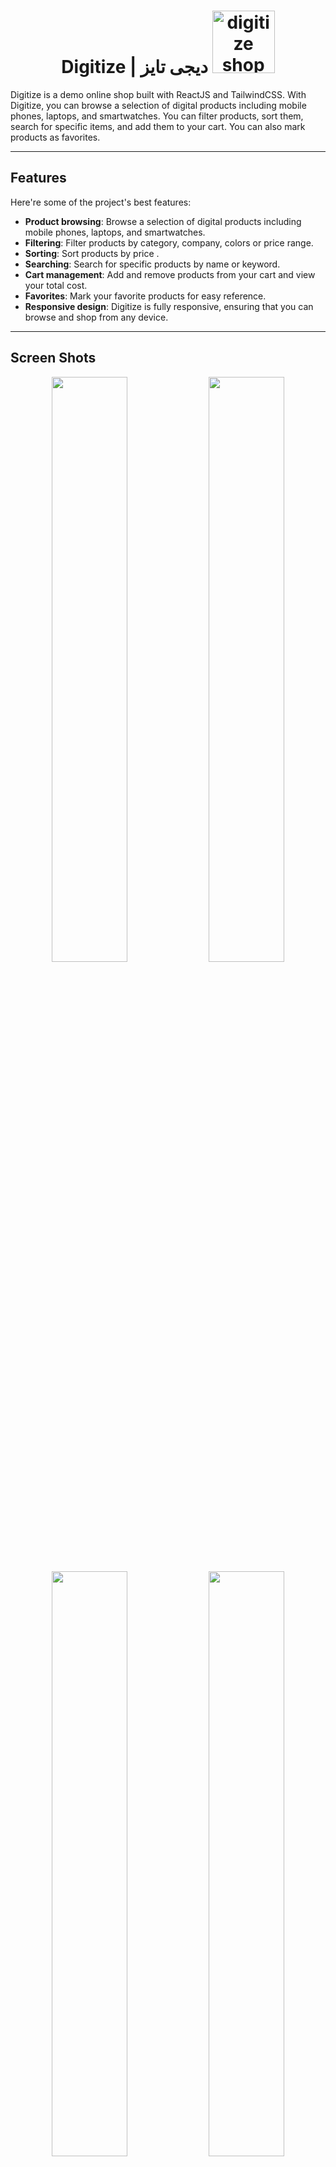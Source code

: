 <p align="center">
      <h1 align="center">Digitize | دیجی تایز       <img  src="https://github.com/user-attachments/assets/ac0abb1b-9a91-4d4c-ab0a-822bad6d2d86" width="100" alt="digitize shop"/></h1>
</p>

<p>Digitize is a demo online shop built with ReactJS and TailwindCSS. With Digitize, you can browse a selection of digital products including mobile phones, laptops, and smartwatches. You can filter products, sort them, search for specific items, and add them to your cart. You can also mark products as favorites.</p>

 ---

<h2>Features</h2>

Here're some of the project's best features:

- **Product browsing**: Browse a selection of digital products including mobile phones, laptops, and smartwatches.
- **Filtering**: Filter products by category, company, colors or price range.
- **Sorting**: Sort products by price .
- **Searching**: Search for specific products by name or keyword.
- **Cart management**: Add and remove products from your cart and view your total cost.
- **Favorites**: Mark your favorite products for easy reference.
- **Responsive design**: Digitize is fully responsive, ensuring that you can browse and shop from any device.

----

<h2>Screen Shots</h2>

<div align="center">
      <img src="https://github.com/user-attachments/assets/750fb1a7-0005-47a5-9dcc-386b8585d901" width="49%">
      <img src="https://github.com/user-attachments/assets/96bfdb3c-c7ef-4b16-b976-36f81b2c8ecf" width="49%">
</div>
<div align="center">
      <img src="https://github.com/user-attachments/assets/42f85473-c41b-469f-b448-7c57faf2e70e" width="49%">

<img src="https://github.com/user-attachments/assets/acf90ee3-6ec4-4352-bb8a-9be38e2b1318" width="49%">
</div>
<div align="center">
      <img src="https://github.com/user-attachments/assets/b6c4279a-c50a-4e26-b1c9-6f678d2f8bcc" width="49%">
<img src="https://github.com/user-attachments/assets/c4bfc962-1c69-487a-bbab-5aa00f1164c8" width="49%">
</div>
<div align="center">
            <img src="https://github.com/user-attachments/assets/48227c13-7d96-4108-9d6c-526de1d04a3c" width="49%">
<img src="https://github.com/user-attachments/assets/687bdf1f-246a-4a64-b8fd-878ef555d58f" width="49%">
</div>
<div align="center">
            <img src="https://github.com/user-attachments/assets/e1289341-d0fd-4f56-be87-e71999306b9c" width="49%">
<img src="https://github.com/user-attachments/assets/b3c7b2d2-ef42-4115-ac2b-81d50b58229b" width="49%">
</div>

---

# APP Link

[Digitize Ecommerce Store](https://digitize-shop-alirzagz.netlify.app/)

---

Made with :heart: by Alirza-gz
